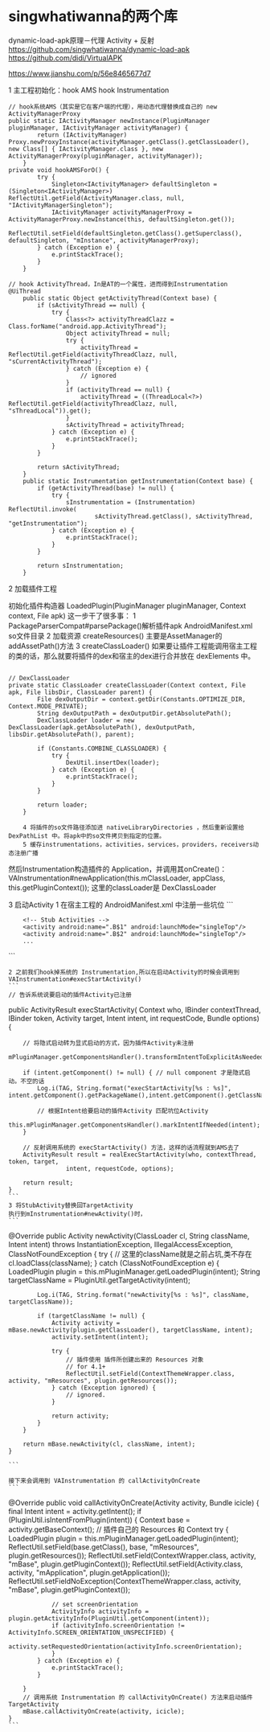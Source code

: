 
# singwhatiwanna的两个库

dynamic-load-apk原理－代理 Activity + 反射
https://github.com/singwhatiwanna/dynamic-load-apk
https://github.com/didi/VirtualAPK


https://www.jianshu.com/p/56e8465677d7 

1 主工程初始化：hook AMS  hook Instrumentation  
```
// hook系统AMS（其实是它在客户端的代理），用动态代理替换成自己的 new ActivityManagerProxy
public static IActivityManager newInstance(PluginManager pluginManager, IActivityManager activityManager) {
        return (IActivityManager) Proxy.newProxyInstance(activityManager.getClass().getClassLoader(), new Class[] { IActivityManager.class }, new ActivityManagerProxy(pluginManager, activityManager));
    }
private void hookAMSForO() {
        try {
            Singleton<IActivityManager> defaultSingleton = (Singleton<IActivityManager>) ReflectUtil.getField(ActivityManager.class, null, "IActivityManagerSingleton");
            IActivityManager activityManagerProxy = ActivityManagerProxy.newInstance(this, defaultSingleton.get());
            ReflectUtil.setField(defaultSingleton.getClass().getSuperclass(), defaultSingleton, "mInstance", activityManagerProxy);
        } catch (Exception e) {
            e.printStackTrace();
        }
    }

// hook ActivityThread，In是AT的一个属性，进而得到Instrumentation
@UiThread
    public static Object getActivityThread(Context base) {
        if (sActivityThread == null) {
            try {
                Class<?> activityThreadClazz = Class.forName("android.app.ActivityThread");
                Object activityThread = null;
                try {
                    activityThread = ReflectUtil.getField(activityThreadClazz, null, "sCurrentActivityThread");
                } catch (Exception e) {
                    // ignored
                }
                if (activityThread == null) {
                    activityThread = ((ThreadLocal<?>) ReflectUtil.getField(activityThreadClazz, null, "sThreadLocal")).get();
                }
                sActivityThread = activityThread;
            } catch (Exception e) {
                e.printStackTrace();
            }
        }

        return sActivityThread;
    }
    public static Instrumentation getInstrumentation(Context base) {
        if (getActivityThread(base) != null) {
            try {
                sInstrumentation = (Instrumentation) ReflectUtil.invoke(
                        sActivityThread.getClass(), sActivityThread, "getInstrumentation");
            } catch (Exception e) {
                e.printStackTrace();
            }
        }

        return sInstrumentation;
    }
```

2 加载插件工程

初始化插件构造器 LoadedPlugin(PluginManager pluginManager, Context context, File apk)
    这一步干了很多事：
        1 PackageParserCompat#parsePackage()解析插件apk AndroidManifest.xml so文件目录
        2 加载资源 createResources() 主要是AssetManager的addAssetPath()方法
        3 createClassLoader()
        如果要让插件工程能调用宿主工程的类的话，那么就要将插件的dex和宿主的dex进行合并放在 dexElements 中。
```

// DexClassLoader
private static ClassLoader createClassLoader(Context context, File apk, File libsDir, ClassLoader parent) {
        File dexOutputDir = context.getDir(Constants.OPTIMIZE_DIR, Context.MODE_PRIVATE);
        String dexOutputPath = dexOutputDir.getAbsolutePath();
        DexClassLoader loader = new DexClassLoader(apk.getAbsolutePath(), dexOutputPath, libsDir.getAbsolutePath(), parent);

        if (Constants.COMBINE_CLASSLOADER) {
            try {
                DexUtil.insertDex(loader);
            } catch (Exception e) {
                e.printStackTrace();
            }
        }

        return loader;
    }
```
        4 将插件的so文件路径添加进 nativeLibraryDirectories ，然后重新设置给 DexPathList 中。将apk中的so文件拷贝到指定的位置。
        5 缓存instrumentations，activities，services，providers，receivers动态注册广播

然后Instrumentation构造插件的 Application，并调用其onCreate()：
VAInstrumentation#newApplication(this.mClassLoader, appClass, this.getPluginContext());
这里的classLoader是 DexClassLoader

3 启动Activity
    1 在宿主工程的 AndroidManifest.xml 中注册一些坑位
    ```
<application>
        <!-- Stub Activities -->
        <activity android:name=".A$1" android:launchMode="standard"/>
        <activity android:name=".A$2" android:launchMode="standard"
            android:theme="@android:style/Theme.Translucent" />

        <!-- Stub Activities -->
        <activity android:name=".B$1" android:launchMode="singleTop"/>
        <activity android:name=".B$2" android:launchMode="singleTop"/>
        ...
</application>
    ```

    2 之前我们hook掉系统的 Instrumentation,所以在启动Activity的时候会调用到 VAInstrumentation#execStartActivity()
    ```
    // 告诉系统说要启动的插件Activity已注册
public ActivityResult execStartActivity(
            Context who, IBinder contextThread, IBinder token, Activity target,
            Intent intent, int requestCode, Bundle options) {

        // 将隐式启动转为显式启动的方式，因为插件Activity未注册
        mPluginManager.getComponentsHandler().transformIntentToExplicitAsNeeded(intent);
        
        if (intent.getComponent() != null) { // null component 才是隐式启动。不空的话
            Log.i(TAG, String.format("execStartActivity[%s : %s]", intent.getComponent().getPackageName(),intent.getComponent().getClassName()));

            // 根据Intent给要启动的插件Activity 匹配坑位Activity
            this.mPluginManager.getComponentsHandler().markIntentIfNeeded(intent);
        }

        // 反射调用系统的 execStartActivity() 方法，这样的话流程就到AMS去了
        ActivityResult result = realExecStartActivity(who, contextThread, token, target,
                    intent, requestCode, options);

        return result;
    }
    ```
    3 将StubActivity替换回TargetActivity
    执行到mInstrumentation#newActivity()时，
    ```
@Override
    public Activity newActivity(ClassLoader cl, String className, Intent intent) throws InstantiationException, IllegalAccessException, ClassNotFoundException {
        try {
            // 这里的className就是之前占坑,类不存在
            cl.loadClass(className);
        } catch (ClassNotFoundException e) {
            LoadedPlugin plugin = this.mPluginManager.getLoadedPlugin(intent);
            String targetClassName = PluginUtil.getTargetActivity(intent);

            Log.i(TAG, String.format("newActivity[%s : %s]", className, targetClassName));

            if (targetClassName != null) {
                Activity activity = mBase.newActivity(plugin.getClassLoader(), targetClassName, intent);
                activity.setIntent(intent);

                try {
                    // 插件使用 插件所创建出来的 Resources 对象
                    // for 4.1+
                    ReflectUtil.setField(ContextThemeWrapper.class, activity, "mResources", plugin.getResources());
                } catch (Exception ignored) {
                    // ignored.
                }

                return activity;
            }
        }

        return mBase.newActivity(cl, className, intent);
    }

    ```

    接下来会调用到 VAInstrumentation 的 callActivityOnCreate
    ```
@Override
    public void callActivityOnCreate(Activity activity, Bundle icicle) {
        final Intent intent = activity.getIntent();
        if (PluginUtil.isIntentFromPlugin(intent)) {
            Context base = activity.getBaseContext();
            // 插件自己的 Resources 和 Context
            try {
                LoadedPlugin plugin = this.mPluginManager.getLoadedPlugin(intent);
                ReflectUtil.setField(base.getClass(), base, "mResources", plugin.getResources());
                ReflectUtil.setField(ContextWrapper.class, activity, "mBase", plugin.getPluginContext());
                ReflectUtil.setField(Activity.class, activity, "mApplication", plugin.getApplication());
                ReflectUtil.setFieldNoException(ContextThemeWrapper.class, activity, "mBase", plugin.getPluginContext());

                // set screenOrientation
                ActivityInfo activityInfo = plugin.getActivityInfo(PluginUtil.getComponent(intent));
                if (activityInfo.screenOrientation != ActivityInfo.SCREEN_ORIENTATION_UNSPECIFIED) {
                    activity.setRequestedOrientation(activityInfo.screenOrientation);
                }
            } catch (Exception e) {
                e.printStackTrace();
            }

        }
        // 调用系统 Instrumentation 的 callActivityOnCreate() 方法来启动插件TargetActivity
        mBase.callActivityOnCreate(activity, icicle);
    }
    ```

